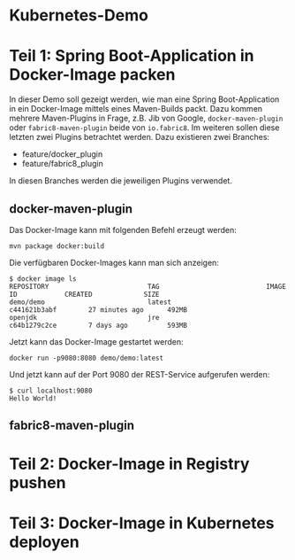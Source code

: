 Kubernetes-Demo
===============

Teil 1: Spring Boot-Application in Docker-Image packen
======================================================

In dieser Demo soll gezeigt werden, wie man eine Spring Boot-Application in ein Docker-Image mittels eines Maven-Builds packt.
Dazu kommen mehrere Maven-Plugins in Frage, z.B. Jib von Google, `docker-maven-plugin` oder `fabric8-maven-plugin` beide von `io.fabric8`.
Im weiteren sollen diese letzten zwei Plugins betrachtet werden.
Dazu existieren zwei Branches:

* feature/docker_plugin
* feature/fabric8_plugin

In diesen Branches werden die jeweiligen Plugins verwendet.

docker-maven-plugin
-------------------

Das Docker-Image kann mit folgenden Befehl erzeugt werden:

````
mvn package docker:build
````

Die verfügbaren Docker-Images kann man sich anzeigen:

````
$ docker image ls
REPOSITORY                         TAG                           IMAGE ID            CREATED             SIZE
demo/demo                          latest                        c441621b3abf        27 minutes ago      492MB
openjdk                            jre                           c64b1279c2ce        7 days ago          593MB
````

Jetzt kann das Docker-Image gestartet werden:

````
docker run -p9080:8080 demo/demo:latest
````

Und jetzt kann auf der Port 9080 der REST-Service aufgerufen werden:

````
$ curl localhost:9080
Hello World!
````

fabric8-maven-plugin
--------------------



Teil 2: Docker-Image in Registry pushen
=======================================



Teil 3: Docker-Image in Kubernetes deployen
===========================================
